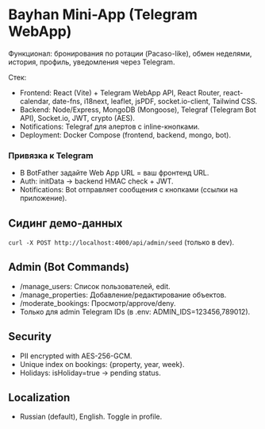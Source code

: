 # Bayhan Mini-App (Telegram WebApp)

Функционал: бронирования по ротации (Pacaso-like), обмен неделями, история, профиль, уведомления через Telegram.

Стек: 
- Frontend: React (Vite) + Telegram WebApp API, React Router, react-calendar, date-fns, i18next, leaflet, jsPDF, socket.io-client, Tailwind CSS.
- Backend: Node/Express, MongoDB (Mongoose), Telegraf (Telegram Bot API), Socket.io, JWT, crypto (AES).
- Notifications: Telegraf для алертов с inline-кнопками.
- Deployment: Docker Compose (frontend, backend, mongo, bot).

### Привязка к Telegram
- В BotFather задайте Web App URL = ваш фронтенд URL.
- Auth: initData → backend HMAC check + JWT.
- Notifications: Bot отправляет сообщения с кнопками (ссылки на приложение).

## Сидинг демо-данных
`curl -X POST http://localhost:4000/api/admin/seed` (только в dev).

## Admin (Bot Commands)
- /manage_users: Список пользователей, edit.
- /manage_properties: Добавление/редактирование объектов.
- /moderate_bookings: Просмотр/approve/deny.
- Только для admin Telegram IDs (в .env: ADMIN_IDS=123456,789012).

## Security
- PII encrypted with AES-256-GCM.
- Unique index on bookings: {property, year, week}.
- Holidays: isHoliday=true → pending status.

## Localization
- Russian (default), English. Toggle in profile.
